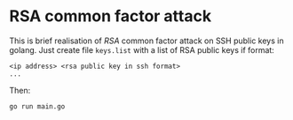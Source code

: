# RSA common factor attack

This is brief realisation of *RSA* common factor attack on SSH public keys in golang. Just create file `keys.list` with a list of RSA public keys if format:

```
<ip address> <rsa public key in ssh format>
...
```

Then:
```
go run main.go
```
